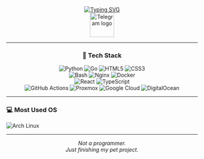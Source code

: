 <div align="center">

  <a href="https://git.io/typing-svg">
    <img src="https://readme-typing-svg.herokuapp.com?font=JetBrains+Mono&weight=600&duration=4000&pause=600&color=BA96F7&background=FFFFFF00&width=435&lines=Hello!+I'm+Andrew;System+Administrator;Self-hosting+is+my+passion" alt="Typing SVG" />
  </a>
  
  <br/>
  
  <a href="https://t.me/eterlined">
    <img width="64" alt="Telegram logo" src="https://upload.wikimedia.org/wikipedia/commons/8/82/Telegram_logo.svg">
  </a>

</div>

---

<div align="center">

### 🔧 Tech Stack

<div>
  <img alt="Python" src="https://img.shields.io/badge/Python-3776AB?style=for-the-badge&logo=python&logoColor=white">
  <img alt="Go" src="https://img.shields.io/badge/Go-00ADD8?style=for-the-badge&logo=go&logoColor=white">
  <img alt="HTML5" src="https://img.shields.io/badge/HTML5-E34F26?style=for-the-badge&logo=html5&logoColor=white">
  <img alt="CSS3" src="https://img.shields.io/badge/CSS3-1572B6?style=for-the-badge&logo=css3&logoColor=white">
</div>

<div>
  <img alt="Bash" src="https://img.shields.io/badge/Bash-121011?style=for-the-badge&logo=gnu-bash&logoColor=white">
  <img alt="Nginx" src="https://img.shields.io/badge/Nginx-009639?style=for-the-badge&logo=nginx&logoColor=white">
  <img alt="Docker" src="https://img.shields.io/badge/Docker-2496ED?style=for-the-badge&logo=docker&logoColor=white">
</div>

<div>
  <img alt="React" src="https://img.shields.io/badge/React-61DAFB?style=for-the-badge&logo=react&logoColor=black">
  <img alt="TypeScript" src="https://img.shields.io/badge/TypeScript-3178C6?style=for-the-badge&logo=typescript&logoColor=white">
</div>

<div>
  <img alt="GitHub Actions" src="https://img.shields.io/badge/GitHub%20Actions-2671E5?style=for-the-badge&logo=githubactions&logoColor=white">
  <img alt="Proxmox" src="https://img.shields.io/badge/Proxmox-E57000?style=for-the-badge&logo=proxmox&logoColor=white&color=2b2a33">
  <img alt="Google Cloud" src="https://img.shields.io/badge/Google%20Cloud-4285F4?style=for-the-badge&logo=googlecloud&logoColor=white">
  <img alt="DigitalOcean" src="https://img.shields.io/badge/DigitalOcean-0080FF?style=for-the-badge&logo=digitalocean&logoColor=white">
</div>

</div>

---

### 💻 Most Used OS
<img alt="Arch Linux" src="https://img.shields.io/badge/Arch%20Linux-1793D1?style=for-the-badge&logo=arch-linux&logoColor=white">

---

<div align="center">
  <i>Not a programmer.<br/>Just finishing my pet project.</i>
</div>
